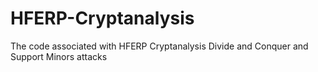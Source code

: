 # HFERP-Cryptanalysis
The code associated with HFERP Cryptanalysis Divide and Conquer and Support Minors attacks 
